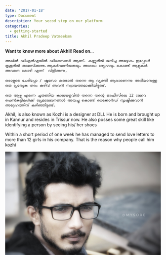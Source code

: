 ```yaml
---
date: '2017-01-18'
type: Document
description: Your secod step on our platform
categories:
  - getting-started
title: Akhil Pradeep Vatmeekam
---
```


**Want to know more about Akhil**! **Read on**…

```
അഖിൽ ഡിഎൽഎയിൽ ഡിസൈനർ ആണ്. കണ്ണൂരിൽ ജനിച്ച അദ്ദേഹം ഇപ്പോൾ തൃശൂരിൽ താമസിക്കുന്നു.ആകർഷണീയതയും അഗാധ സ്നേഹവും കൊണ്ട് ആളുകൾ അവനെ കോഴി എന്ന്  വിളിക്കുന്നു,

ഒരാളുടെ ചേരിപ്പോ / ഷൂസോ കണ്ടാൽ തന്നെ ആ വ്യക്തി ആരാണെന്നു അറിയാനുള്ള ഒരു പ്രത്യേക തരം കഴിവ് അവൻ സ്വായത്തമാക്കിയിട്ടുണ്ട്.

ഒരു ആഴ്ച എന്നെ ചുരുങ്ങിയ കാലയളവിൽ തന്നെ തന്റെ ഓഫീസിലെ 12 ലേറെ പെൺകുട്ടികൾക്ക് പ്രേമലേഖനങ്ങൾ അയച്ചു കൊണ്ട് റെക്കോർഡ് സൃഷ്ടിക്കുവാൻ  അദ്ദേഹത്തിന് കഴിഞ്ഞിട്ടുണ്ട്.
```

Akhil, is also known as Kozhi is a designer at DLI. He is born and brought up in Kannur and resides in Trissur now. He also posses some great skill like identifying a person by seeing his/ her shoes

Within a short period of one week he has managed to send love letters to more than 12 girls in his company. That is the reason why people call him kozhi

![image-title-here](/images/akhil.jpeg)